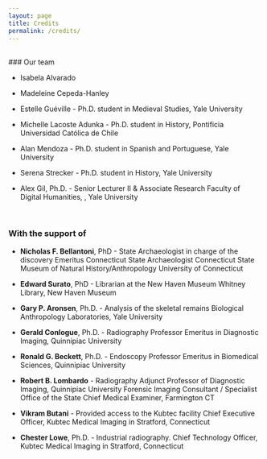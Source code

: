 ```yaml
---
layout: page
title: Credits
permalink: /credits/
---
```

<br>
### Our team

- Isabela Alvarado
- Madeleine Cepeda-Hanley
- Estelle Guéville - Ph.D. student in Medieval Studies, Yale University
- Michelle Lacoste Adunka - Ph.D. student in History, Pontificia Universidad Católica de Chile
- Alan Mendoza - Ph.D. student in Spanish and Portuguese, Yale University
- Serena Strecker - Ph.D. student in History, Yale University

- Alex Gil, Ph.D. - Senior Lecturer II & Associate Research Faculty of Digital Humanities, , Yale University

<br>

### With the support of

- **Nicholas F. Bellantoni**, PhD - State Archaeologist in charge of the discovery
Emeritus Connecticut State Archaeologist
Connecticut State Museum of Natural History/Anthropology
University of Connecticut
 
- **Edward Surato**, PhD - Librarian at the New Haven Museum
Whitney Library, New Haven Museum
 
- **Gary P. Aronsen**, Ph.D. - Analysis of the skeletal remains
Biological Anthropology Laboratories, Yale University
 
- **Gerald Conlogue**, Ph.D. - Radiography 
Professor Emeritus in Diagnostic Imaging, Quinnipiac University

- **Ronald G. Beckett**, Ph.D. - Endoscopy
Professor Emeritus in Biomedical Sciences, Quinnipiac University 

- **Robert B. Lombardo** - Radiography
Adjunct Professor of Diagnostic Imaging, Quinnipiac University
Forensic Imaging Consultant / Specialist
Office of the State Chief Medical Examiner, Farmington CT
 
- **Vikram Butani** - Provided access to the Kubtec facility
Chief Executive Officer, Kubtec Medical Imaging in Stratford, Connecticut
 
- **Chester Lowe**, Ph.D. - Industrial radiography.
Chief Technology Officer, Kubtec Medical Imaging in Stratford, Connecticut